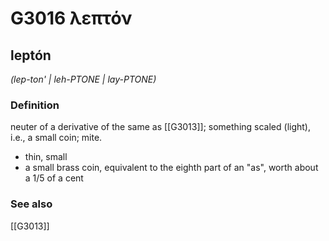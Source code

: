 # G3016 λεπτόν

## leptón

_(lep-ton' | leh-PTONE | lay-PTONE)_

### Definition

neuter of a derivative of the same as [[G3013]]; something scaled (light), i.e., a small coin; mite.

- thin, small
- a small brass coin, equivalent to the eighth part of an &quot;as&quot;, worth about a 1/5 of a cent

### See also

[[G3013]]

